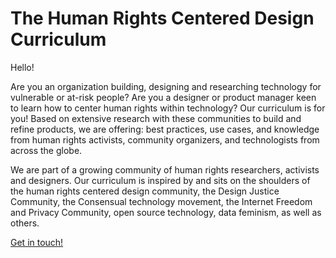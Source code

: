# The Human Rights Centered Design Curriculum

Hello!

Are you an organization building, designing and researching technology for vulnerable or at-risk people? Are you a designer or product manager keen to learn how to center human rights within technology? Our curriculum is for you! Based on extensive research with these communities to build and refine products, we are offering: best practices, use cases, and knowledge from human rights activists, community organizers, and technologists from across the globe.

We are part of a growing community of human rights researchers, activists and designers. Our curriculum is inspired by and sits on the shoulders of the human rights centered design community, the Design Justice Community, the Consensual technology movement, the Internet Freedom and Privacy Community, open source technology, data feminism, as well as others.

[Get in touch!](mailto:secure.ux@gmail.com)
